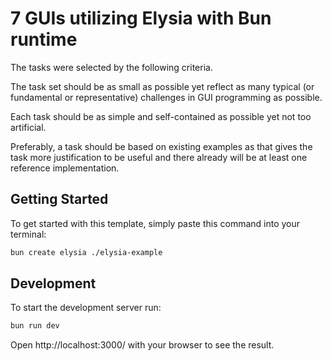 # 7 GUIs utilizing Elysia with Bun runtime

The tasks were selected by the following criteria. 

The task set should be as small as possible yet reflect as many typical (or fundamental or representative) challenges in GUI programming as possible. 

Each task should be as simple and self-contained as possible yet not too artificial. 

Preferably, a task should be based on existing examples as that gives the task more justification to be useful and there already will be at least one reference implementation.

## Getting Started
To get started with this template, simply paste this command into your terminal:
```bash
bun create elysia ./elysia-example
```

## Development
To start the development server run:
```bash
bun run dev
```

Open http://localhost:3000/ with your browser to see the result.
